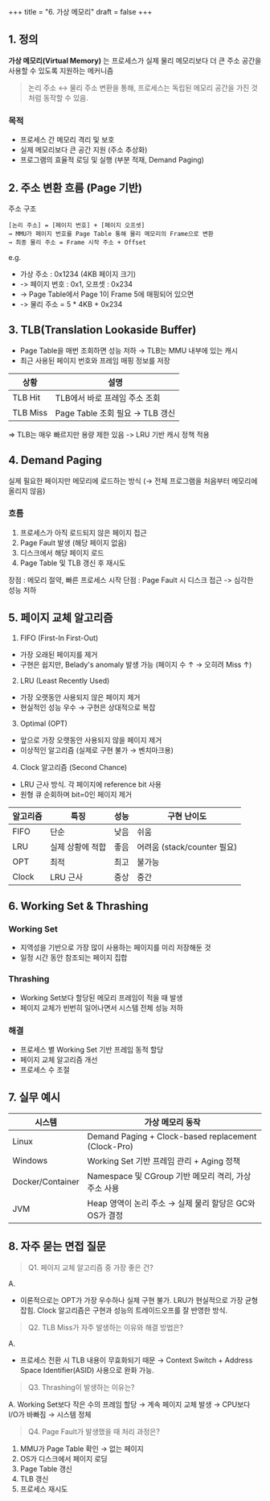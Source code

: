 +++
title = "6. 가상 메모리"
draft = false
+++
## 1. 정의

**가상 메모리(Virtual Memory)** 는 프로세스가 실제 물리 메모리보다 더 큰 주소 공간을 사용할 수 있도록 지원하는 메커니즘
> 논리 주소 ↔ 물리 주소 변환을 통해, 프로세스는 독립된 메모리 공간을 가진 것처럼 동작할 수 있음.

### 목적
- 프로세스 간 메모리 격리 및 보호
- 실제 메모리보다 큰 공간 지원 (주소 추상화)
- 프로그램의 효율적 로딩 및 실행 (부분 적재, Demand Paging)

## 2. 주소 변환 흐름 (Page 기반)
주소 구조
```text
[논리 주소] = [페이지 번호] + [페이지 오프셋]
→ MMU가 페이지 번호를 Page Table 통해 물리 메모리의 Frame으로 변환
→ 최종 물리 주소 = Frame 시작 주소 + Offset
```
e.g.
- 가상 주소 : 0x1234 (4KB 페이지 크기)
- -> 페이지 번호 : 0x1, 오프셋 : 0x234
- -> Page Table에서 Page 1이 Frame 5에 매핑되어 있으면
- -> 물리 주소 = 5 * 4KB + 0x234

## 3. TLB(Translation Lookaside Buffer)
- Page Table을 매번 조회하면 성능 저하 → TLB는 MMU 내부에 있는 캐시
- 최근 사용된 페이지 번호와 프레임 매핑 정보를 저장

상황 | 설명
-|-
TLB Hit | TLB에서 바로 프레임 주소 조회
TLB Miss | Page Table 조회 필요 → TLB 갱신

=> TLB는 매우 빠르지만 용량 제한 있음 -> LRU 기반 캐시 정책 적용

## 4. Demand Paging
실제 필요한 페이지만 메모리에 로드하는 방식 (→ 전체 프로그램을 처음부터 메모리에 올리지 않음)
### 흐름
1.	프로세스가 아직 로드되지 않은 페이지 접근
2.	Page Fault 발생 (해당 페이지 없음)
3.	디스크에서 해당 페이지 로드
4.	Page Table 및 TLB 갱신 후 재시도

장점 : 메모리 절약, 빠른 프로세스 시작
단점 : Page Fault 시 디스크 접근 -> 심각한 성능 저하

## 5. 페이지 교체 알고리즘
1. FIFO (First-In First-Out)
- 가장 오래된 페이지를 제거
- 구현은 쉽지만, Belady's anomaly 발생 가능 (페이지 수 ↑ → 오히려 Miss ↑)
2. LRU (Least Recently Used)
- 가장 오랫동안 사용되지 않은 페이지 제거
- 현실적인 성능 우수 → 구현은 상대적으로 복잡
3. Optimal (OPT)
- 앞으로 가장 오랫동안 사용되지 않을 페이지 제거
- 이상적인 알고리즘 (실제로 구현 불가 → 벤치마크용)
4. Clock 알고리즘 (Second Chance)
- LRU 근사 방식. 각 페이지에 reference bit 사용
- 원형 큐 순회하며 bit=0인 페이지 제거

알고리즘 | 특징 | 성능 | 구현 난이도
-|-|-|-
FIFO | 단순 | 낮음 | 쉬움
LRU | 실제 상황에 적합 | 좋음 | 어려움 (stack/counter 필요)
OPT | 최적 | 최고 | 불가능
Clock | LRU 근사 | 중상 | 중간

## 6. Working Set & Thrashing
### Working Set
- 지역성을 기반으로 가장 많이 사용하는 페이지를 미리 저장해둔 것
- 일정 시간 동안 참조되는 페이지 집합

### Thrashing
- Working Set보다 할당된 메모리 프레임이 적을 때 발생
- 페이지 교체가 빈번히 일어나면서 시스템 전체 성능 저하

### 해결
- 프로세스 별 Working Set 기반 프레임 동적 할당
- 페이지 교체 알고리즘 개선
- 프로세스 수 조절

## 7. 실무 예시
시스템 | 가상 메모리 동작
-|-
Linux | Demand Paging + Clock-based replacement (Clock-Pro)
Windows | Working Set 기반 프레임 관리 + Aging 정책
Docker/Container | Namespace 및 CGroup 기반 메모리 격리, 가상 주소 사용
JVM | Heap 영역이 논리 주소 → 실제 물리 할당은 GC와 OS가 결정

## 8. 자주 묻는 면접 질문
> Q1. 페이지 교체 알고리즘 중 가장 좋은 건?

A.
- 이론적으로는 OPT가 가장 우수하나 실제 구현 불가. LRU가 현실적으로 가장 균형 잡힘. Clock 알고리즘은 구현과 성능의 트레이드오프를 잘 반영한 방식.

> Q2. TLB Miss가 자주 발생하는 이유와 해결 방법은?

A.
- 프로세스 전환 시 TLB 내용이 무효화되기 때문 → Context Switch + Address Space Identifier(ASID) 사용으로 완화 가능.

> Q3. Thrashing이 발생하는 이유는?

A.
Working Set보다 작은 수의 프레임 할당 → 계속 페이지 교체 발생 → CPU보다 I/O가 바빠짐 → 시스템 정체

> Q4. Page Fault가 발생했을 때 처리 과정은?
1.	MMU가 Page Table 확인 → 없는 페이지
2.	OS가 디스크에서 페이지 로딩
3.	Page Table 갱신
4.	TLB 갱신
5.	프로세스 재시도